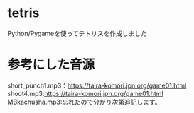 # tetris
Python/Pygameを使ってテトリスを作成しました
# 参考にした音源
short_punch1.mp3：https://taira-komori.jpn.org/game01.html  
shoot4.mp3:https://taira-komori.jpn.org/game01.html  
MBkachusha.mp3:忘れたので分かり次第追記します。  
